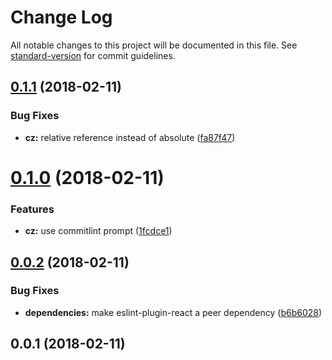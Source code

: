 # Change Log

All notable changes to this project will be documented in this file. See [standard-version](https://github.com/conventional-changelog/standard-version) for commit guidelines.

<a name="0.1.1"></a>
## [0.1.1](https://github.com/kleros/kleros-js-scripts/compare/v0.1.0...v0.1.1) (2018-02-11)


### Bug Fixes

* **cz:** relative reference instead of absolute ([fa87f47](https://github.com/kleros/kleros-js-scripts/commit/fa87f47))



<a name="0.1.0"></a>
# [0.1.0](https://github.com/kleros/kleros-js-scripts/compare/v0.0.2...v0.1.0) (2018-02-11)


### Features

* **cz:** use commitlint prompt ([1fcdce1](https://github.com/kleros/kleros-js-scripts/commit/1fcdce1))



<a name="0.0.2"></a>

## [0.0.2](https://github.com/kleros/kleros-js-scripts/compare/v0.0.1...v0.0.2) (2018-02-11)

### Bug Fixes

* **dependencies:** make eslint-plugin-react a peer dependency ([b6b6028](https://github.com/kleros/kleros-js-scripts/commit/b6b6028))

<a name="0.0.1"></a>

## 0.0.1 (2018-02-11)
